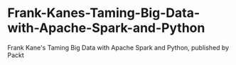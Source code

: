 # Frank-Kanes-Taming-Big-Data-with-Apache-Spark-and-Python
Frank Kane's Taming Big Data with Apache Spark and Python, published by Packt
